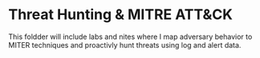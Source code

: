 # Threat Hunting & MITRE ATT&CK
This foldder will include labs and nites where I map adversary behavior to MITER techniques and proactivly hunt threats using log and alert data.
